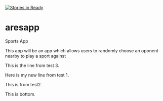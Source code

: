 [![Stories in Ready](https://badge.waffle.io/jrdespai/aresapp.png?label=ready&title=Ready)](https://waffle.io/jrdespai/aresapp)
# aresapp
Sports App

This app will be an app which allows users to randomly choose an oponent nearby to play a sport against


This is the line from test 3.

Here is my new line from test 1.

This is from test2.

This is bottom.

